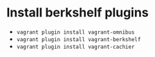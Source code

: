 # Install berkshelf plugins

* ```vagrant plugin install vagrant-omnibus```
* ```vagrant plugin install vagrant-berkshelf```
* ```vagrant plugin install vagrant-cachier```

